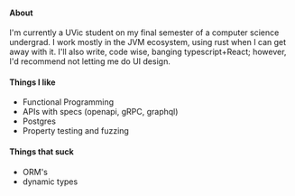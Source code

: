 #### About
I'm currently a UVic student on my final semester of a computer science undergrad. I work mostly in the JVM ecosystem, using rust when I can get away with it. I'll also write, code wise, banging typescript+React; however, I'd recommend not letting me do UI design.

#### Things I like
- Functional Programming
- APIs with specs (openapi, gRPC, graphql)
- Postgres
- Property testing and fuzzing


#### Things that suck
- ORM's
- dynamic types

